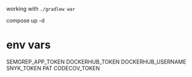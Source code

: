 working with `./gradlew war`

compose up -d

# env vars

SEMGREP_APP_TOKEN
DOCKERHUB_TOKEN
DOCKERHUB_USERNAME
SNYK_TOKEN
PAT
CODECOV_TOKEN
